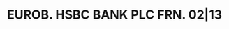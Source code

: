 ---
layout: asset
title: EUROB. HSBC BANK PLC FRN. 02|13                             
isin: XS0446060385
---